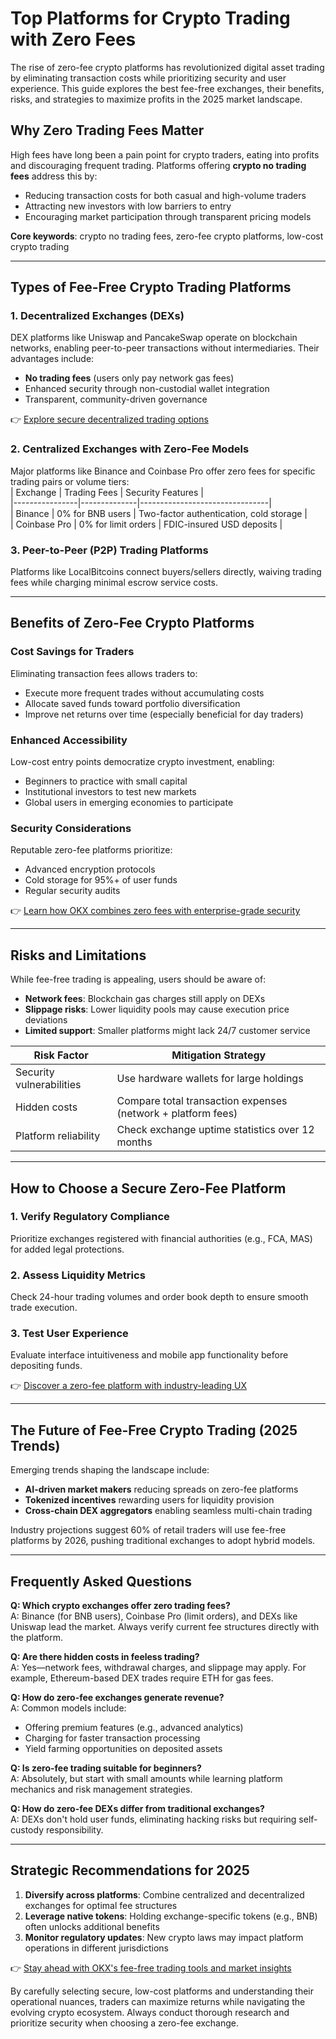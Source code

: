 # Top Platforms for Crypto Trading with Zero Fees  

The rise of zero-fee crypto platforms has revolutionized digital asset trading by eliminating transaction costs while prioritizing security and user experience. This guide explores the best fee-free exchanges, their benefits, risks, and strategies to maximize profits in the 2025 market landscape.  

## Why Zero Trading Fees Matter  

High fees have long been a pain point for crypto traders, eating into profits and discouraging frequent trading. Platforms offering **crypto no trading fees** address this by:  
- Reducing transaction costs for both casual and high-volume traders  
- Attracting new investors with low barriers to entry  
- Encouraging market participation through transparent pricing models  

**Core keywords**: crypto no trading fees, zero-fee crypto platforms, low-cost crypto trading  

---

## Types of Fee-Free Crypto Trading Platforms  

### 1. Decentralized Exchanges (DEXs)  
DEX platforms like Uniswap and PancakeSwap operate on blockchain networks, enabling peer-to-peer transactions without intermediaries. Their advantages include:  
- **No trading fees** (users only pay network gas fees)  
- Enhanced security through non-custodial wallet integration  
- Transparent, community-driven governance  

👉 [Explore secure decentralized trading options](https://bit.ly/okx-bonus)  

### 2. Centralized Exchanges with Zero-Fee Models  
Major platforms like Binance and Coinbase Pro offer zero fees for specific trading pairs or volume tiers:  
| Exchange       | Trading Fees | Security Features              |  
|----------------|--------------|--------------------------------|  
| Binance        | 0% for BNB users | Two-factor authentication, cold storage |  
| Coinbase Pro   | 0% for limit orders | FDIC-insured USD deposits     |  

### 3. Peer-to-Peer (P2P) Trading Platforms  
Platforms like LocalBitcoins connect buyers/sellers directly, waiving trading fees while charging minimal escrow service costs.  

---

## Benefits of Zero-Fee Crypto Platforms  

### Cost Savings for Traders  
Eliminating transaction fees allows traders to:  
- Execute more frequent trades without accumulating costs  
- Allocate saved funds toward portfolio diversification  
- Improve net returns over time (especially beneficial for day traders)  

### Enhanced Accessibility  
Low-cost entry points democratize crypto investment, enabling:  
- Beginners to practice with small capital  
- Institutional investors to test new markets  
- Global users in emerging economies to participate  

### Security Considerations  
Reputable zero-fee platforms prioritize:  
- Advanced encryption protocols  
- Cold storage for 95%+ of user funds  
- Regular security audits  

👉 [Learn how OKX combines zero fees with enterprise-grade security](https://bit.ly/okx-bonus)  

---

## Risks and Limitations  

While fee-free trading is appealing, users should be aware of:  
- **Network fees**: Blockchain gas charges still apply on DEXs  
- **Slippage risks**: Lower liquidity pools may cause execution price deviations  
- **Limited support**: Smaller platforms might lack 24/7 customer service  

| Risk Factor          | Mitigation Strategy                |  
|-----------------------|------------------------------------|  
| Security vulnerabilities | Use hardware wallets for large holdings |  
| Hidden costs          | Compare total transaction expenses (network + platform fees) |  
| Platform reliability  | Check exchange uptime statistics over 12 months |  

---

## How to Choose a Secure Zero-Fee Platform  

### 1. Verify Regulatory Compliance  
Prioritize exchanges registered with financial authorities (e.g., FCA, MAS) for added legal protections.  

### 2. Assess Liquidity Metrics  
Check 24-hour trading volumes and order book depth to ensure smooth trade execution.  

### 3. Test User Experience  
Evaluate interface intuitiveness and mobile app functionality before depositing funds.  

👉 [Discover a zero-fee platform with industry-leading UX](https://bit.ly/okx-bonus)  

---

## The Future of Fee-Free Crypto Trading (2025 Trends)  

Emerging trends shaping the landscape include:  
- **AI-driven market makers** reducing spreads on zero-fee platforms  
- **Tokenized incentives** rewarding users for liquidity provision  
- **Cross-chain DEX aggregators** enabling seamless multi-chain trading  

Industry projections suggest 60% of retail traders will use fee-free platforms by 2026, pushing traditional exchanges to adopt hybrid models.  

---

## Frequently Asked Questions  

**Q: Which crypto exchanges offer zero trading fees?**  
A: Binance (for BNB users), Coinbase Pro (limit orders), and DEXs like Uniswap lead the market. Always verify current fee structures directly with the platform.  

**Q: Are there hidden costs in feeless trading?**  
A: Yes—network fees, withdrawal charges, and slippage may apply. For example, Ethereum-based DEX trades require ETH for gas fees.  

**Q: How do zero-fee exchanges generate revenue?**  
A: Common models include:  
- Offering premium features (e.g., advanced analytics)  
- Charging for faster transaction processing  
- Yield farming opportunities on deposited assets  

**Q: Is zero-fee trading suitable for beginners?**  
A: Absolutely, but start with small amounts while learning platform mechanics and risk management strategies.  

**Q: How do zero-fee DEXs differ from traditional exchanges?**  
A: DEXs don't hold user funds, eliminating hacking risks but requiring self-custody responsibility.  

---

## Strategic Recommendations for 2025  

1. **Diversify across platforms**: Combine centralized and decentralized exchanges for optimal fee structures  
2. **Leverage native tokens**: Holding exchange-specific tokens (e.g., BNB) often unlocks additional benefits  
3. **Monitor regulatory updates**: New crypto laws may impact platform operations in different jurisdictions  

👉 [Stay ahead with OKX's fee-free trading tools and market insights](https://bit.ly/okx-bonus)  

By carefully selecting secure, low-cost platforms and understanding their operational nuances, traders can maximize returns while navigating the evolving crypto ecosystem. Always conduct thorough research and prioritize security when choosing a zero-fee exchange.